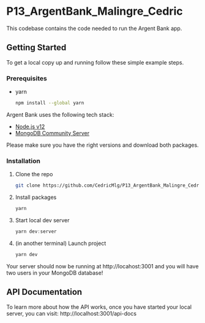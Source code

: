 # P13_ArgentBank_Malingre_Cedric

This codebase contains the code needed to run the Argent Bank app.

<!-- GETTING STARTED -->
## Getting Started

To get a local copy up and running follow these simple example steps.

### Prerequisites

* yarn
  ```sh
  npm install --global yarn
  ```

Argent Bank uses the following tech stack:

- [Node.js v12](https://nodejs.org/en/)
- [MongoDB Community Server](https://www.mongodb.com/try/download/community)

Please make sure you have the right versions and download both packages.

### Installation

1. Clone the repo
   ```sh
   git clone https://github.com/CedricMlg/P13_ArgentBank_Malingre_Cedric
   ```
2. Install packages
   ```sh
   yarn
   ```
3. Start local dev server
   ```js
   yarn dev:server
   ```
4. (in another terminal) Launch project
   ```js
   yarn dev
   ```

Your server should now be running at http://locahost:3001 and you will have two users in your MongoDB database!

## API Documentation

To learn more about how the API works, once you have started your local server, you can visit: http://localhost:3001/api-docs

